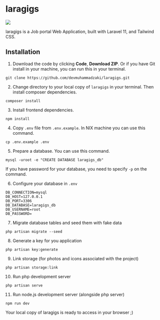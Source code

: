 # laragigs

![](./laragigs.png)

laragigs is a Job portal Web Application, built with Laravel 11, and Tailwind CSS.

## Installation

1. Download the code by clicking **Code**, **Download ZIP**. Or if you have Git install in your machine, you can run this in your terminal.

```
git clone https://github.com/devmuhammadzaki/laragigs.git
```

2. Change directory to your local copy of `laragigs` in your terminal. Then install composer dependencies.

```
composer install
```

3. Install frontend dependencies.

```
npm install
```

4. Copy `.env` file from `.env.example`. In NIX machine you can use this command.

```
cp .env.example .env
```

5. Prepare a database. You can use this command.

```
mysql -uroot -e "CREATE DATABASE laragigs_db"
```

If you have password for your database, you need to specify `-p` on the command.

6. Configure your database in `.env`

```
DB_CONNECTION=mysql
DB_HOST=127.0.0.1
DB_PORT=3306
DB_DATABASE=laragigs_db
DB_USERNAME=root
DB_PASSWORD=
```

7. Migrate database tables and seed them with fake data

```
php artisan migrate --seed
```

8. Generate a key for you application

```
php artisan key:generate
```

9. Link storage (for photos and icons associated with the project)

```
php artisan storage:link
```

10. Run php development server

```
php artisan serve
```

11. Run node.js development server (alongside php server)

```
npm run dev
```

Your local copy of laragigs is ready to access in your browser ;)

